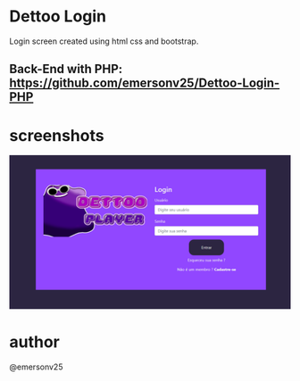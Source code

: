 # Dettoo Login
Login screen created using html css and bootstrap.


## Back-End with PHP: https://github.com/emersonv25/Dettoo-Login-PHP 

# screenshots
![alt text](https://github.com/emersonv25/Dettoo-Login/blob/main/images/ss.png?raw=true)

# author
@emersonv25

